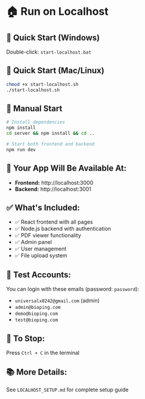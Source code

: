 # 🏠 Run on Localhost

## **🚀 Quick Start (Windows)**
Double-click: `start-localhost.bat`

## **🚀 Quick Start (Mac/Linux)**
```bash
chmod +x start-localhost.sh
./start-localhost.sh
```

## **🚀 Manual Start**
```bash
# Install dependencies
npm install
cd server && npm install && cd ..

# Start both frontend and backend
npm run dev
```

## **📱 Your App Will Be Available At:**
- **Frontend:** http://localhost:3000
- **Backend:** http://localhost:3001

## **✅ What's Included:**
- ✅ React frontend with all pages
- ✅ Node.js backend with authentication
- ✅ PDF viewer functionality
- ✅ Admin panel
- ✅ User management
- ✅ File upload system

## **🔧 Test Accounts:**
You can login with these emails (password: `password`):
- `universalx0242@gmail.com` (admin)
- `admin@bioping.com`
- `demo@bioping.com`
- `test@bioping.com`

## **🛑 To Stop:**
Press `Ctrl + C` in the terminal

## **📚 More Details:**
See `LOCALHOST_SETUP.md` for complete setup guide 